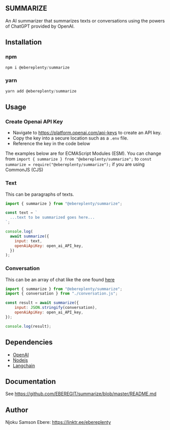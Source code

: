 ## SUMMARIZE
An AI summarizer that summarizes texts or conversations using the powers of ChatGPT provided by OpenAI.

## Installation 
### npm
```javascript
npm i @ebereplenty/summarize
```

### yarn
```javascript
yarn add @ebereplenty/summarize
```

## Usage
### Create Openai API Key
- Navigate to https://platform.openai.com/api-keys to create an API key.
- Copy the key into a secure location such as a `.env` file.
- Reference the key in the code below

The examples below are for ECMAScript Modules (ESM). You can change from `import { summarize } from "@ebereplenty/summarize";` to `const summarize = require("@ebereplenty/summarize");` if you are using CommonJS (CJS)

### Text
This can be paragraphs of texts.

```javascript
import { summarize } from "@ebereplenty/summarize";

const text = `
  ...text to be summarized goes here...
`;

console.log(
  await summarize({
    input: text,
    openAiApiKey: open_ai_API_key,
  })
);
```

### Conversation
This can be an array of chat like the one found [here](https://github.com/EBEREGIT/summarize/blob/master/conversation.js)

```javascript
import { summarize } from "@ebereplenty/summarize";
import { conversation } from "./conversation.js";

const result = await summarize({
    input: JSON.stringify(conversation),
    openAiApiKey: open_ai_API_key,
});

console.log(result);
```

## Dependencies
- [OpenAI](https://openai.com/)
- [Nodejs](https://nodejs.org/en)
- [Langchain](https://js.langchain.com/docs/get_started/introduction)

## Documentation
See https://github.com/EBEREGIT/summarize/blob/master/README.md

## Author
Njoku Samson Ebere: https://linktr.ee/ebereplenty
